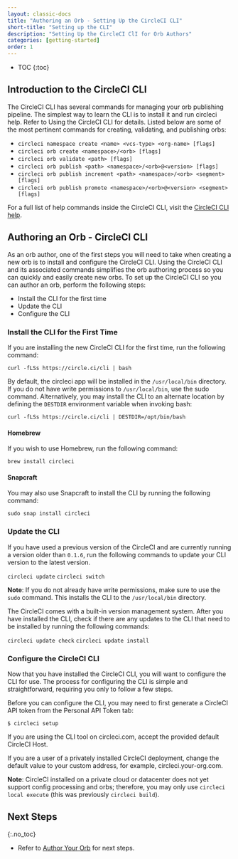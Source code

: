 ```yaml
---
layout: classic-docs
title: "Authoring an Orb - Setting Up the CircleCI CLI"
short-title: "Setting up the CLI"
description: "Setting Up the CircleCI ClI for Orb Authors"
categories: [getting-started]
order: 1
---
```


* TOC 
{:toc}

## Introduction to the CircleCI CLI

The CircleCI CLI has several commands for managing your orb publishing pipeline. The simplest way to learn the CLI is to install it and run circleci help. Refer to Using the CircleCI CLI for details. Listed below are some of the most pertinent commands for creating, validating, and publishing orbs:

- `circleci namespace create <name> <vcs-type> <org-name> [flags]`
- `circleci orb create <namespace>/<orb> [flags]`
- `circleci orb validate <path> [flags]`
- `circleci orb publish <path> <namespace>/<orb>@<version> [flags]`
- `circleci orb publish increment <path> <namespace>/<orb> <segment> [flags]`
- `circleci orb publish promote <namespace>/<orb>@<version> <segment> [flags]`

For a full list of help commands inside the CircleCI CLI, visit the [CircleCI CLI help](https://circleci-public.github.io/circleci-cli/circleci_orb.html).

## Authoring an Orb - CircleCI CLI

As an orb author, one of the first steps you will need to take when creating a new orb is to install and configure the CircleCI CLI. Using the CircleCI CLI and its associated commands simplifies the orb authoring process so you can quickly and easily create new orbs. To set up the CircleCI CLI so you can author an orb, perform the following steps:

- Install the CLI for the first time
- Update the CLI
- Configure the CLI

### Install the CLI for the First Time

If you are installing the new CircleCI CLI for the first time, run the following command:

`curl -fLSs https://circle.ci/cli | bash`

By default, the circleci app will be installed in the `/usr/local/bin` directory. If you do not have write permissions to `/usr/local/bin`, use the sudo command. Alternatively, you may install the CLI to an alternate location by defining the `DESTDIR` environment variable when invoking bash:

`curl -fLSs https://circle.ci/cli | DESTDIR=/opt/bin/bash`

#### Homebrew

If you wish to use Homebrew, run the following command:

`brew install circleci`

#### Snapcraft

You may also use Snapcraft to install the CLI by running the following command:

`sudo snap install circleci`

### Update the CLI

If you have used a previous version of the CircleCI and are currently running a version older than `0.1.6`, run the following commands to update your CLI version to the latest version.

`circleci update`
`circleci switch`

**Note**: If you do not already have write permissions, make sure to use the `sudo` command. This installs the CLI to the `/usr/local/bin` directory.

The CircleCI comes with a built-in version management system. After you have installed the CLI, check if there are any updates to the CLI that need to be installed by running the following commands:

`circleci update check`
`circleci update install`

### Configure the CircleCI CLI

Now that you have installed the CircleCI CLI, you will want to configure the CLI for use. The process for configuring the CLI is simple and straightforward, requiring you only to follow a few steps.

Before you can configure the CLI, you may need to first generate a CircleCI API token from the Personal API Token tab:

`$ circleci setup`

If you are using the CLI tool on circleci.com, accept the provided default CircleCI Host.

If you are a user of a privately installed CircleCI deployment, change the default value to your custom address, for example, circleci.your-org.com.

**Note**: CircleCI installed on a private cloud or datacenter does not yet support config processing and orbs; therefore, you may only use `circleci local execute` (this was previously `circleci build`).

## Next Steps
{:.no_toc}

- Refer to [Author Your Orb]({{site.baseurl}}/2.0/orb-author/) for next steps.
